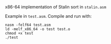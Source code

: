 x86-64 implementation of Stalin sort in `stalin.asm`

Example in `test.asm`. Compile and run with:
```
nasm -felf64 test.asm
ld -melf_x86_64 -o test test.o
chmod +x test
./test
```

